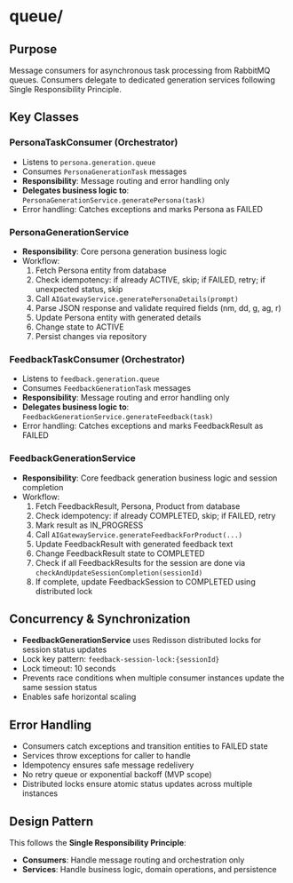 # queue/

## Purpose
Message consumers for asynchronous task processing from RabbitMQ queues.
Consumers delegate to dedicated generation services following Single Responsibility Principle.

## Key Classes

### PersonaTaskConsumer (Orchestrator)
- Listens to `persona.generation.queue`
- Consumes `PersonaGenerationTask` messages
- **Responsibility**: Message routing and error handling only
- **Delegates business logic to**: `PersonaGenerationService.generatePersona(task)`
- Error handling: Catches exceptions and marks Persona as FAILED

### PersonaGenerationService
- **Responsibility**: Core persona generation business logic
- Workflow:
  1. Fetch Persona entity from database
  2. Check idempotency: if already ACTIVE, skip; if FAILED, retry; if unexpected status, skip
  3. Call `AIGatewayService.generatePersonaDetails(prompt)`
  4. Parse JSON response and validate required fields (nm, dd, g, ag, r)
  5. Update Persona entity with generated details
  6. Change state to ACTIVE
  7. Persist changes via repository

### FeedbackTaskConsumer (Orchestrator)
- Listens to `feedback.generation.queue`
- Consumes `FeedbackGenerationTask` messages
- **Responsibility**: Message routing and error handling only
- **Delegates business logic to**: `FeedbackGenerationService.generateFeedback(task)`
- Error handling: Catches exceptions and marks FeedbackResult as FAILED

### FeedbackGenerationService
- **Responsibility**: Core feedback generation business logic and session completion
- Workflow:
  1. Fetch FeedbackResult, Persona, Product from database
  2. Check idempotency: if already COMPLETED, skip; if FAILED, retry
  3. Mark result as IN_PROGRESS
  4. Call `AIGatewayService.generateFeedbackForProduct(...)`
  5. Update FeedbackResult with generated feedback text
  6. Change FeedbackResult state to COMPLETED
  7. Check if all FeedbackResults for the session are done via `checkAndUpdateSessionCompletion(sessionId)`
  8. If complete, update FeedbackSession to COMPLETED using distributed lock

## Concurrency & Synchronization
- **FeedbackGenerationService** uses Redisson distributed locks for session status updates
- Lock key pattern: `feedback-session-lock:{sessionId}`
- Lock timeout: 10 seconds
- Prevents race conditions when multiple consumer instances update the same session status
- Enables safe horizontal scaling

## Error Handling
- Consumers catch exceptions and transition entities to FAILED state
- Services throw exceptions for caller to handle
- Idempotency ensures safe message redelivery
- No retry queue or exponential backoff (MVP scope)
- Distributed locks ensure atomic status updates across multiple instances

## Design Pattern
This follows the **Single Responsibility Principle**:
- **Consumers**: Handle message routing and orchestration only
- **Services**: Handle business logic, domain operations, and persistence
